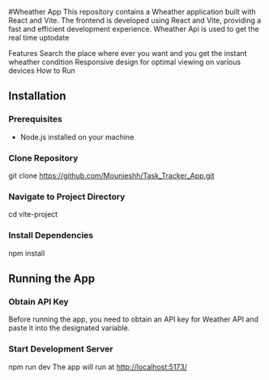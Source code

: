 #Wheather App
This repository contains a Wheather  application built with React and Vite. The frontend is developed using React and Vite, providing a fast and efficient development experience. Wheather Api is used to get the real  time uptodate

Features
Search the place where ever you want and you get the instant wheather condition
Responsive design for optimal viewing on various devices
How to Run
## Installation

### Prerequisites
- Node.js installed on your machine

### Clone Repository
git clone https://github.com/Mounieshh/Task_Tracker_App.git
### Navigate to Project Directory
cd vite-project
### Install Dependencies
npm install
## Running the App

### Obtain API Key
Before running the app, you need to obtain an API key for Weather API and paste it into the designated variable.

### Start Development Server
npm run dev
The app will run at [http://localhost:5173/](http://localhost:5173/)
